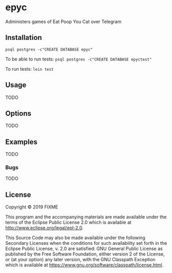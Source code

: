 # epyc

Administers games of Eat Poop You Cat over Telegram

## Installation

`psql postgres -c"CREATE DATABASE epyc"`

To be able to run tests:
`psql postgres -c"CREATE DATABASE epyctest"`

To run tests:
`lein test`

## Usage

TODO

## Options

TODO

## Examples

TODO

### Bugs

TODO

## License

Copyright © 2019 FIXME

This program and the accompanying materials are made available under the
terms of the Eclipse Public License 2.0 which is available at
http://www.eclipse.org/legal/epl-2.0.

This Source Code may also be made available under the following Secondary
Licenses when the conditions for such availability set forth in the Eclipse
Public License, v. 2.0 are satisfied: GNU General Public License as published by
the Free Software Foundation, either version 2 of the License, or (at your
option) any later version, with the GNU Classpath Exception which is available
at https://www.gnu.org/software/classpath/license.html.
